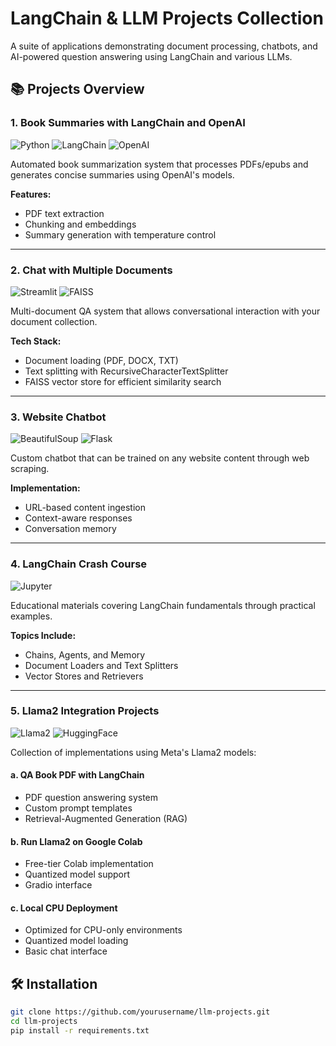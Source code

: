 # LangChain & LLM Projects Collection

A suite of applications demonstrating document processing, chatbots, and AI-powered question answering using LangChain and various LLMs.

## 📚 Projects Overview

### 1. Book Summaries with LangChain and OpenAI
![Python](https://img.shields.io/badge/Python-3.8+-blue)
![LangChain](https://img.shields.io/badge/LangChain-0.0.200-green)
![OpenAI](https://img.shields.io/badge/OpenAI-gpt3.5-purple)

Automated book summarization system that processes PDFs/epubs and generates concise summaries using OpenAI's models.

**Features:**
- PDF text extraction
- Chunking and embeddings
- Summary generation with temperature control

---

### 2. Chat with Multiple Documents
![Streamlit](https://img.shields.io/badge/Streamlit-1.22-red)
![FAISS](https://img.shields.io/badge/FAISS-vector_store-yellow)

Multi-document QA system that allows conversational interaction with your document collection.

**Tech Stack:**
- Document loading (PDF, DOCX, TXT)
- Text splitting with RecursiveCharacterTextSplitter
- FAISS vector store for efficient similarity search

---

### 3. Website Chatbot
![BeautifulSoup](https://img.shields.io/badge/BeautifulSoup-4.11-orange)
![Flask](https://img.shields.io/badge/Flask-2.2-lightgrey)

Custom chatbot that can be trained on any website content through web scraping.

**Implementation:**
- URL-based content ingestion
- Context-aware responses
- Conversation memory

---

### 4. LangChain Crash Course
![Jupyter](https://img.shields.io/badge/Jupyter-Notebook-orange)

Educational materials covering LangChain fundamentals through practical examples.

**Topics Include:**
- Chains, Agents, and Memory
- Document Loaders and Text Splitters
- Vector Stores and Retrievers

---

### 5. Llama2 Integration Projects
![Llama2](https://img.shields.io/badge/Meta-Llama2-blue)
![HuggingFace](https://img.shields.io/badge/HuggingFace-Transformers-yellow)

Collection of implementations using Meta's Llama2 models:

#### a. QA Book PDF with LangChain
- PDF question answering system
- Custom prompt templates
- Retrieval-Augmented Generation (RAG)

#### b. Run Llama2 on Google Colab
- Free-tier Colab implementation
- Quantized model support
- Gradio interface

#### c. Local CPU Deployment
- Optimized for CPU-only environments
- Quantized model loading
- Basic chat interface

## 🛠 Installation

```bash
git clone https://github.com/yourusername/llm-projects.git
cd llm-projects
pip install -r requirements.txt
